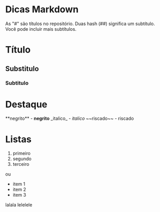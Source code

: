 # Dicas Markdown

As "#" são títulos no repositório.
Duas hash (##) significa um subtítulo. Você pode incluir mais subtítulos. 

# Título 

## Substitulo 

### Subtitulo

# Destaque

\*\*negrito\*\* - **negrito**
\_italico\_ - _italico_
\~\~riscado\~\~ - riscado 

# Listas

1. primeiro
2. segundo
3. terceiro

ou

* item 1
* item 2
* item 3

lalala
lelelele

